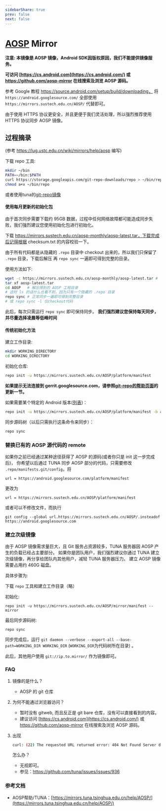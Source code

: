 ```yaml
---
sidebarShare: true
prev: false
next: false
---
```


# [AOSP](/AOSP) Mirror

**注意: 本镜像是 AOSP 镜像，Android SDK因版权原因，我们不能提供镜像服务。**

**可访问 [https://cs.android.com](https://cs.android.com/) 或 https://github.com/aosp-mirror 在线搜索及浏览 AOSP 源码。**

参考 Google 教程 https://source.android.com/setup/build/downloading， 将 `https://android.googlesource.com/` 全部使用 `https://mirrors.sustech.edu.cn/AOSP/` 代替即可。

由于使用 HTTPS 协议更安全，并且更便于我们灵活处理，所以强烈推荐使用 HTTPS 协议同步 AOSP 镜像。

## 过程摘录

(参考 https://lug.ustc.edu.cn/wiki/mirrors/help/aosp 编写)

下载 repo 工具:

```bash
mkdir ~/bin
PATH=~/bin:$PATH
curl https://storage.googleapis.com/git-repo-downloads/repo > ~/bin/repo
chmod a+x ~/bin/repo
```

或者使用tuna的[git-repo镜像](https://mirrors.tuna.tsinghua.edu.cn/help/git-repo/)

#### 使用每月更新的初始化包

由于首次同步需要下载约 95GB 数据，过程中任何网络故障都可能造成同步失败，我们强烈建议您使用初始化包进行初始化。

下载 https://mirrors.sustech.edu.cn/aosp-monthly/aosp-latest.tar，下载完成后记得根据 checksum.txt 的内容校验一下。

由于所有代码都是从隐藏的 `.repo` 目录中 checkout 出来的，所以我们只保留了 `.repo` 目录，下载后解压 再 `repo sync` 一遍即可得到完整的目录。

使用方法如下:

```bash
wget -c https://mirrors.sustech.edu.cn/aosp-monthly/aosp-latest.tar # 下载初始化包
tar xf aosp-latest.tar
cd AOSP   # 解压得到的 AOSP 工程目录
# 这时 ls 的话什么也看不到，因为只有一个隐藏的 .repo 目录
repo sync # 正常同步一遍即可得到完整目录
# 或 repo sync -l 仅checkout代码
```

此后，每次只需运行 `repo sync` 即可保持同步。 **我们强烈建议您保持每天同步，并尽量选择凌晨等低峰时间**

#### 传统初始化方法

建立工作目录:

```bash
mkdir WORKING_DIRECTORY
cd WORKING_DIRECTORY
```

初始化仓库:

```bash
repo init -u https://mirrors.sustech.edu.cn/AOSP/platform/manifest
```

**如果提示无法连接到 gerrit.googlesource.com，请参照[git-repo的帮助页面](https://mirrors.tuna.tsinghua.edu.cn/help/git-repo)的更新一节。**

如果需要某个特定的 Android 版本([列表](https://source.android.com/setup/start/build-numbers#source-code-tags-and-builds))：

```bash
repo init -u https://mirrors.sustech.edu.cn/AOSP/platform/manifest -b android-4.0.1_r1
```

同步源码树（以后只需执行这条命令来同步）：

```bash
repo sync
```

### 替换已有的 AOSP 源代码的 remote

如果你之前已经通过某种途径获得了 AOSP 的源码(或者你只是 init 这一步完成后)， 你希望以后通过 TUNA 同步 AOSP 部分的代码，只需要修改 `.repo/manifests.git/config`，将

```
url = https://android.googlesource.com/platform/manifest
```

更改为

```
url = https://mirrors.sustech.edu.cn/AOSP/platform/manifest
```

或者可以不修改文件，而执行

```
git config --global url.https://mirrors.sustech.edu.cn/AOSP/.insteadof https://android.googlesource.com
```

### 建立次级镜像

由于 AOSP 镜像需求量巨大，且 Git 服务占资源较多，TUNA 服务器因 AOSP 产生的负载已经占主要部分。 如果你是团队用户，我们强烈建议你通过 TUNA 建立次级镜像，再分享给团队内其他用户，减轻 TUNA 服务器压力。 建立 AOSP 镜像需要占用约 460G 磁盘。

具体步骤为:

下载 `repo` 工具和建立工作目录（略）

初始化:

```
repo init -u https://mirrors.sustech.edu.cn/AOSP/mirror/manifest --mirror
```

最后同步源码树:

```
repo sync
```

同步完成后，运行 `git daemon --verbose --export-all --base-path=WORKING_DIR WORKING_DIR` (`WORKING_DIR`为代码树所在目录) 。

此后，其他用户使用 `git://ip.to.mirror/` 作为镜像即可。


### FAQ

1. 镜像的是什么？

   - AOSP 的 git 仓库

2. 为何不能通过浏览器访问？

   - 暂时没有 gitweb, 而且反正是 git bare 仓库，没有可以直接看到的内容。
   - 建议访问 [https://cs.android.com](https://cs.android.com/) 或 https://github.com/aosp-mirror 在线搜索及浏览 AOSP 源码。

3. 出现

   ```sh
   curl: (22) The requested URL returned error: 404 Not Found Server does not provide clone.bundle; ignoring.
   ```

   怎么办？

   - 无视即可。
   - 参见：https://github.com/tuna/issues/issues/936

### 参考文档

- AOSP帮助/TUNA：[https://mirrors.tuna.tsinghua.edu.cn/help/AOSP/](https://mirrors.tuna.tsinghua.edu.cn/help/AOSP/)


